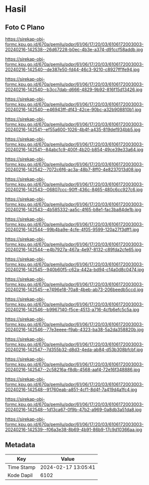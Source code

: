 # Hasil

## Foto C Plano

https://sirekap-obj-formc.kpu.go.id/670a/pemilu/pdpr/61/06/17/20/03/6106172003003-20240216-142538--26d67228-b0ec-4b3e-a374-d91ccf58addb.jpg

https://sirekap-obj-formc.kpu.go.id/670a/pemilu/pdpr/61/06/17/20/03/6106172003003-20240216-142540--de387e50-fd44-46c3-9210-c8927ff1fe94.jpg

https://sirekap-obj-formc.kpu.go.id/670a/pemilu/pdpr/61/06/17/20/03/6106172003003-20240216-142540--b3cc7dab-d666-4829-9b92-816f15d13426.jpg

https://sirekap-obj-formc.kpu.go.id/670a/pemilu/pdpr/61/06/17/20/03/6106172003003-20240216-142540--e46943ff-df43-42ce-90bc-a32b908810b1.jpg

https://sirekap-obj-formc.kpu.go.id/670a/pemilu/pdpr/61/06/17/20/03/6106172003003-20240216-142541--ef55a600-1026-4b4f-a435-819def934bb5.jpg

https://sirekap-obj-formc.kpu.go.id/670a/pemilu/pdpr/61/06/17/20/03/6106172003003-20240216-142541--84abc1c9-400f-4b20-b854-49ce39e33a64.jpg

https://sirekap-obj-formc.kpu.go.id/670a/pemilu/pdpr/61/06/17/20/03/6106172003003-20240216-142542--7072c6f6-ac3a-48b7-8ff0-4e8237013d08.jpg

https://sirekap-obj-formc.kpu.go.id/670a/pemilu/pdpr/61/06/17/20/03/6106172003003-20240216-142543--06807ccc-90ff-436c-8465-480c6cc927c6.jpg

https://sirekap-obj-formc.kpu.go.id/670a/pemilu/pdpr/61/06/17/20/03/6106172003003-20240216-142543--4b585332-aa5c-4f65-b8e1-fac3ba84de1b.jpg

https://sirekap-obj-formc.kpu.go.id/670a/pemilu/pdpr/61/06/17/20/03/6106172003003-20240216-142544--99b4ba9e-4cfe-4f05-9599-120a27f3dff1.jpg

https://sirekap-obj-formc.kpu.go.id/670a/pemilu/pdpr/61/06/17/20/03/6106172003003-20240216-142544--e4b7927a-467a-4e97-8132-c89fda2cfe65.jpg

https://sirekap-obj-formc.kpu.go.id/670a/pemilu/pdpr/61/06/17/20/03/6106172003003-20240216-142545--940b60f5-c62a-442a-bd94-c14a0d8c0474.jpg

https://sirekap-obj-formc.kpu.go.id/670a/pemilu/pdpr/61/06/17/20/03/6106172003003-20240216-142545--e7496e18-70a8-4beb-ab73-206beedb5ccd.jpg

https://sirekap-obj-formc.kpu.go.id/670a/pemilu/pdpr/61/06/17/20/03/6106172003003-20240216-142546--b9967140-f5ce-4513-a716-4cfb6efc5c5a.jpg

https://sirekap-obj-formc.kpu.go.id/670a/pemilu/pdpr/61/06/17/20/03/6106172003003-20240216-142546--77e3eeee-f9ab-4323-ba38-5a2da358820b.jpg

https://sirekap-obj-formc.kpu.go.id/670a/pemilu/pdpr/61/06/17/20/03/6106172003003-20240216-142547--7d355b32-d8d3-4eda-ab84-d53b308bfcbf.jpg

https://sirekap-obj-formc.kpu.go.id/670a/pemilu/pdpr/61/06/17/20/03/6106172003003-20240216-142547--2c58216a-f8db-4568-aaf4-72e16f348886.jpg

https://sirekap-obj-formc.kpu.go.id/670a/pemilu/pdpr/61/06/17/20/03/6106172003003-20240216-142548--91760eab-a851-4cf1-8d4f-7a419d4a1fc4.jpg

https://sirekap-obj-formc.kpu.go.id/670a/pemilu/pdpr/61/06/17/20/03/6106172003003-20240216-142548--1d13ca67-0f9b-47b2-a969-0a8db3a51da8.jpg

https://sirekap-obj-formc.kpu.go.id/670a/pemilu/pdpr/61/06/17/20/03/6106172003003-20240216-142539--f06a3e38-8b69-4b91-86b9-17c9d10366aa.jpg


## Metadata

| Key        | Value               |
| ---------- | ------------------- |
| Time Stamp | 2024-02-17 13:05:41 |
| Kode Dapil | 6102                |




